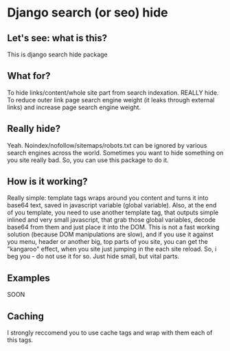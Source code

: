 Django search (or seo) hide
==

Let's see: what is this?
---

This is django search hide package

What for?
---

To hide links/content/whole site part from search indexation. REALLY hide. To reduce outer link page search engine weight (it leaks through external links) and increase page search engine weight.

Really hide?
---
Yeah. Noindex/nofollow/sitemaps/robots.txt can be ignored by various search engines across the world.
Sometimes you want to hide something on you site really bad. So, you can use this package to do it.

How is it working?
---
Really simple: template tags wraps around you content and turns it into base64 text, saved in javascript variable (global variable). Also, at the end of you template, you need to use another template tag, that outputs simple inlined and very small javascript, that grab those global variables, decode base64 from them and just place it into the DOM.
This is not a fast working solution (because DOM manipulations are slow), and if you use it against you menu, header or another big, top parts of you site, you can get the "kangaroo" effect, when you site just jumping in the each site reload.
So, i beg you - do not use it for so. Just hide small, but vital parts.

Examples
---
SOON

Caching
---
I strongly reccomend you to use cache tags and wrap with them each of this tags.
